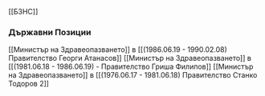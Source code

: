 [[БЗНС]]

### Държавни Позиции
[[Министър на Здравеопазването]] в [[(1986.06.19 - 1990.02.08) Правителство Георги Атанасов]]
[[Министър на Здравеопазването]] в [[(1981.06.18 - 1986.06.19) - Правителство Гриша Филипов]]
[[Министър на Здравеопазването]] в [[(1976.06.17 - 1981.06.18) Правителство Станко Тодоров 2]]